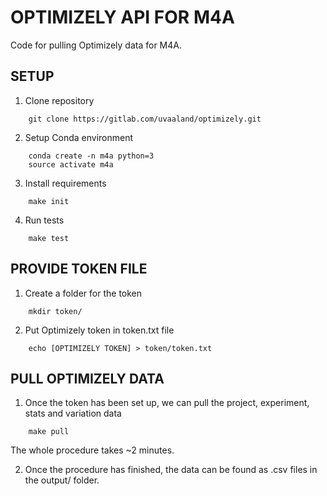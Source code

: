 # OPTIMIZELY API FOR M4A

Code for pulling Optimizely data for M4A.

## SETUP

1. Clone repository
```shell
    git clone https://gitlab.com/uvaaland/optimizely.git
```

2. Setup Conda environment
```shell
    conda create -n m4a python=3
    source activate m4a
```

3. Install requirements
```shell
    make init
```

4. Run tests
```shell
    make test
```

## PROVIDE TOKEN FILE

1. Create a folder for the token
```shell
    mkdir token/
```

2. Put Optimizely token in token.txt file
```shell
    echo [OPTIMIZELY TOKEN] > token/token.txt
```

## PULL OPTIMIZELY DATA

1. Once the token has been set up, we can pull the project, experiment, stats
   and variation data
```shell
    make pull
```
The whole procedure takes ~2 minutes.

2. Once the procedure has finished, the data can be found as .csv files in the output/ folder.


